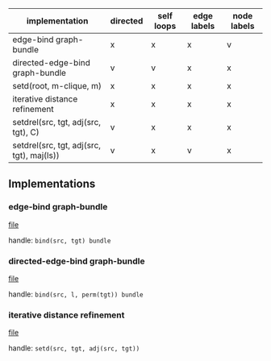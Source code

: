 | implementation                            | directed | self loops | edge labels | node labels |
|-------------------------------------------|----------|------------|-------------|-------------|
| edge-bind graph-bundle                    | x        | x          | x           | v           |
| directed-edge-bind graph-bundle           | v        | v          | x           | x           |
| setd(root, m-clique, m)                   | x        | x          | x           | x           |
| iterative distance refinement             | x        | x          | x           | x           |
| setdrel(src, tgt, adj(src, tgt), C)       | v        | x          | x           | x           |
| setdrel(src, tgt, adj(src, tgt), maj(ls)) | v        | x          | v           | x           |

## Implementations

### edge-bind graph-bundle

[file](edgebind_graphbundle.py)

handle: `bind(src, tgt) bundle`

### directed-edge-bind graph-bundle

[file](directededgebind_graphbundle.py)

handle: `bind(src, l, perm(tgt)) bundle`

### iterative distance refinement

[file](distance.py)

handle: `setd(src, tgt, adj(src, tgt))`
